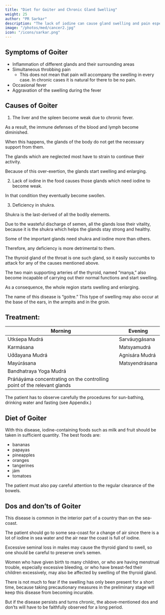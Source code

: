 ```yaml
---
title: "Diet for Goiter and Chronic Gland Swelling"
weight: 25
author: "PR Sarkar"
description: "The lack of iodine can cause gland swelling and pain especially the thyroid gland"
image: "/photos/med/cancer2.jpg"
icon: "/icons/sarkar.png"
---
```





## Symptoms of Goiter

- Inflammation of different glands and their surrounding areas
- Simultaneous throbbing pain 
  - This does not mean that pain will accompany the swelling in every case. In chronic cases it is natural for there to be no pain.
- Occasional fever
- Aggravation of the swelling during the fever


## Causes of Goiter

1. The liver and the spleen become weak due to chronic fever.

As a result, the immune defenses of the blood and lymph become diminished. 

When this happens, the glands of the body do not get the necessary support from them.

The glands which are neglected most have to strain to continue their activity.

Because of this over-exertion, the glands start swelling and enlarging.

2. Lack of iodine in the food causes those glands which need iodine to become weak.

In that condition they eventually become swollen.

3. Deficiency in shukra.

Shukra is the last-derived of all the bodily elements.

Due to the wasteful discharge of semen, all the glands lose their vitality, because it is the shukra which helps the glands stay strong and healthy.


Some of the important glands need shukra and iodine more than others.

Therefore, any deficiency is more detrimental to them.

The thyroid gland of the throat is one such gland, so it easily succumbs to attack for any of the causes mentioned above.

The two main supporting arteries of the thyroid, named “manya,” also become incapable of carrying out their normal functions and start swelling. 

As a consequence, the whole region starts swelling and enlarging.

The name of this disease is “goitre.” This type of swelling may also occur at the base of the ears, in the armpits and in the groin.


## Treatment:

Morning | Evening
--- | ---
Utkśepa Mudrá | Sarváuṋgásana
Karmásana | Matsyamudrá
Ud́d́ayana Mudrá | Agnisára Mudrá
Mayúrásana | Matsyendrásana
Bandhatraya Yoga Mudrá | 
Práńáyáma concentrating on the controlling point of the relevant glands | 


The patient has to observe carefully the procedures for sun-bathing, drinking water and fasting (see Appendix.)


## Diet of Goiter

With this disease, iodine-containing foods such as milk and fruit should be taken in sufficient quantity. The best foods are:
- bananas
- papayas
- pineapples
- oranges
- tangerines
- jám
- tomatoes

The patient must also pay careful attention to the regular clearance of the bowels.


## Dos and don’ts of Goiter

This disease is common in the interior part of a country than on the sea-coast.

The patient should go to some sea-coast for a change of air since there is a lot of iodine in sea water and the air near the coast is full of iodine.

Excessive seminal loss in males may cause the thyroid gland to swell, so one should be careful to preserve one’s semen.

Women who have given birth to many children, or who are having menstrual trouble, especially excessive bleeding, or who have breast-fed their children excessively, may also be affected by swelling of the thyroid gland.

There is not much to fear if the swelling has only been present for a short time, because taking precautionary measures in the preliminary stage will keep this disease from becoming incurable. 

But if the disease persists and turns chronic, the above-mentioned dos and don’ts will have to be faithfully observed for a long period.

